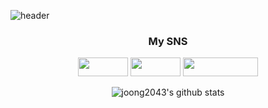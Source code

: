 
![header](https://capsule-render.vercel.app/api?type=rect&color=auto&height=240&section=header&text=Joonghyun&fontSize=90)

<div align="center">

<h3>My SNS</h3>
<a href="https://velog.io/@joonghyun" target="_blank"><img src="https://img.shields.io/badge/velog-20C997?style=flat-square&logo=Velog&logoColor=white" width = 80px height = 30px/></a>
<a href="https://blog.naver.com/jontheblock" target="_blank"><img src="https://img.shields.io/badge/Blog-03C75A?style=flat-square&logo=Naver&logoColor=white" width = 80px height = 30px/></a>
<a href="https://www.instagram.com/joon_h.p/" target="_blank"><img src="https://img.shields.io/badge/Instagram-E4405F?style=flat-square&logo=Instagram&logoColor=white" width = 120px height = 30px/></a>



![joong2043's github stats](https://github-readme-stats.vercel.app/api?username=joong2043&show_icons=true)
</div>
